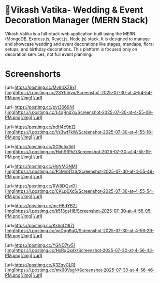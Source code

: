 # 🌸Vikash Vatika- Wedding & Event Decoration Manager (MERN Stack)
Vikash Vatika is a full-stack web application built using the MERN (MongoDB, Express.js, React.js, Node.js) stack. It is designed to manage and showcase wedding and event decorations like stages, mandaps, floral setups, and birthday decorations. This platform is focused only on decoration services, not full event planning.


# Screenshorts


[url=https://postimg.cc/Mv94XZ9x][img]https://i.postimg.cc/2SYfcVvq/Screenshot-2025-07-30-at-4-54-54-PM.png[/img][/url]

[url=https://postimg.cc/pyt3669N][img]https://i.postimg.cc/L4qRnd2s/Screenshot-2025-07-30-at-4-55-08-PM.png[/img][/url]

[url=https://postimg.cc/bdH4c9bZ][img]https://i.postimg.cc/Vs3wt7kW/Screenshot-2025-07-30-at-4-55-16-PM.png[/img][/url]

[url=https://postimg.cc/XG9c5x3d][img]https://i.postimg.cc/HxhSfPhZ/Screenshot-2025-07-30-at-4-55-19-PM.png[/img][/url]

[url=https://postimg.cc/HrjNMGNM][img]https://i.postimg.cc/P5MnBTzS/Screenshot-2025-07-30-at-4-55-49-PM.png[/img][/url]

[url=https://postimg.cc/RW8DQsrD][img]https://i.postimg.cc/CKLp0XcS/Screenshot-2025-07-30-at-4-55-54-PM.png[/img][/url]

[url=https://postimg.cc/mcH6dYB2][img]https://i.postimg.cc/k513gsH8/Screenshot-2025-07-30-at-4-56-05-PM.png[/img][/url]

[url=https://postimg.cc/KkhpC187][img]https://i.postimg.cc/ydDqg9qG/Screenshot-2025-07-30-at-4-56-29-PM.png[/img][/url]

[url=https://postimg.cc/YGND7tv5][img]https://i.postimg.cc/HxRqQxdk/Screenshot-2025-07-30-at-4-56-43-PM.png[/img][/url]

[url=https://postimg.cc/K3ZqvCLR][img]https://i.postimg.cc/mk90VsgN/Screenshot-2025-07-30-at-4-56-46-PM.png[/img][/url]
